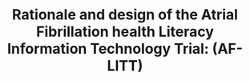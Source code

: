 ---
name: "Rationale And Design Of The Atrial"
title: "Rationale and design of the Atrial Fibrillation health Literacy Information Technology Trial: (AF-LITT)"
project: "Atrial Fibrillation"
event: "Contemporary Clinical Trials, 62, 153-158"
authors:
- name: "Magnani, J."
- name: "Guhl, E."
- name: "Schlusser, C."
- name: "Henault, L."
- name: "Bickmore, T."
- name: "Kimani, E."
- name: "Paasche-Orlow, M."
year: 2017
resources: null
external_url: null
draft: false 
headless: true
---